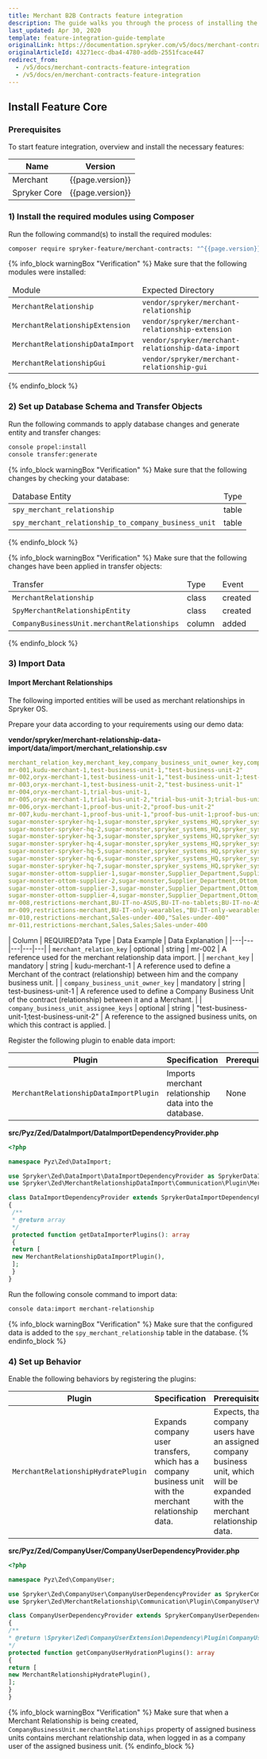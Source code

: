 ```yaml
---
title: Merchant B2B Contracts feature integration
description: The guide walks you through the process of installing the Merchant Contracts feature into the project.
last_updated: Apr 30, 2020
template: feature-integration-guide-template
originalLink: https://documentation.spryker.com/v5/docs/merchant-contracts-feature-integration
originalArticleId: 43271ecc-dba4-4780-addb-2551fcace447
redirect_from:
  - /v5/docs/merchant-contracts-feature-integration
  - /v5/docs/en/merchant-contracts-feature-integration
---
```


## Install Feature Core

### Prerequisites

To start feature integration, overview and install the necessary features:

| Name | Version |
|---|---|
| Merchant | {{page.version}} |
| Spryker Core | {{page.version}} |

### 1) Install the required modules using Composer

Run the following command(s) to install the required modules:
```bash
composer require spryker-feature/merchant-contracts: "^{{page.version}}" --update-with-dependencies
```

{% info_block warningBox "Verification" %}
Make sure that the following modules were installed:<table><thead><tr><td>Module</td><td>Expected Directory</td></tr></thead><tbody><tr><td>`MerchantRelationship`</td><td>`vendor/spryker/merchant-relationship`</td></tr><tr><td>`MerchantRelationshipExtension`</td><td>`vendor/spryker/merchant-relationship-extension`</td></tr><tr><td>`MerchantRelationshipDataImport`</td><td>`vendor/spryker/merchant-relationship-data-import`</td></tr><tr><td>`MerchantRelationshipGui`</td><td>`vendor/spryker/merchant-relationship-gui`</td></tr></tbody></table>
{% endinfo_block %}

### 2) Set up Database Schema and Transfer Objects

Run the following commands to apply database changes and generate entity and transfer changes:
```bash
console propel:install
console transfer:generate
```

{% info_block warningBox "Verification" %}
Make sure that the following changes by checking your database:<table><thead><tr><td>Database Entity</td><td>Type</td></tr></thead><tbody><tr><td>`spy_merchant_relationship`</td><td>table</td></tr><tr><td>`spy_merchant_relationship_to_company_business_unit`</td><td>table</td></tr></tbody></table>
{% endinfo_block %}

{% info_block warningBox "Verification" %}
Make sure that the following changes have been applied in transfer objects:<table><thead><tr><td>Transfer</td><td>Type</td><td>Event</td><td>Path</td></tr></thead><tbody><tr><td>`MerchantRelationship`</td><td>class</td><td>created</td><td>`src/Generated/Shared/Transfer/MerchantRelationshipTransfer`</td></tr><tr><td>`SpyMerchantRelationshipEntity`</td><td>class</td><td>created</td><td>`src/Generated/Shared/Transfer/SpyMerchantRelationshipEntityTransfer`</td></tr><tr><td>`CompanyBusinessUnit.merchantRelationships`</td><td>column</td><td >added</td><td>`src/Generated/Shared/Transfer/CompanyBusinessUnitTransfer`</td></tr></tbody></table>
{% endinfo_block %}

### 3) Import Data

#### Import Merchant Relationships

The following imported entities will be used as merchant relationships in Spryker OS.

Prepare your data according to your requirements using our demo data:

**vendor/spryker/merchant-relationship-data-import/data/import/merchant_relationship.csv**

 ```yaml
merchant_relation_key,merchant_key,company_business_unit_owner_key,company_business_unit_assignee_keys
mr-001,kudu-merchant-1,test-business-unit-1,"test-business-unit-2"
mr-002,oryx-merchant-1,test-business-unit-1,"test-business-unit-1;test-business-unit-2"
mr-003,oryx-merchant-1,test-business-unit-2,"test-business-unit-1"
mr-004,oryx-merchant-1,trial-bus-unit-1,
mr-005,oryx-merchant-1,trial-bus-unit-2,"trial-bus-unit-3;trial-bus-unit-1"
mr-006,oryx-merchant-1,proof-bus-unit-2,"proof-bus-unit-2"
mr-007,kudu-merchant-1,proof-bus-unit-1,"proof-bus-unit-1;proof-bus-unit-2;proof-bus-unit-3"
sugar-monster-spryker-hq-1,sugar-monster,spryker_systems_HQ,spryker_systems_HQ
sugar-monster-spryker-hq-2,sugar-monster,spryker_systems_HQ,spryker_systems_Barcelona
sugar-monster-spryker-hq-3,sugar-monster,spryker_systems_HQ,spryker_systems_Zurich
sugar-monster-spryker-hq-4,sugar-monster,spryker_systems_HQ,spryker_systems_Zurich_Sales
sugar-monster-spryker-hq-5,sugar-monster,spryker_systems_HQ,spryker_systems_Zurich_Support
sugar-monster-spryker-hq-6,sugar-monster,spryker_systems_HQ,spryker_systems_Berlin
sugar-monster-spryker-hq-7,sugar-monster,spryker_systems_HQ,spryker_systems_HR
sugar-monster-ottom-supplier-1,sugar-monster,Supplier_Department,Supplier_Department
sugar-monster-ottom-supplier-2,sugar-monster,Supplier_Department,Ottom_store_Berlin
sugar-monster-ottom-supplier-3,sugar-monster,Supplier_Department,Ottom_store_Oslo
sugar-monster-ottom-supplier-4,sugar-monster,Supplier_Department,Ottom_store_London
mr-008,restrictions-merchant,BU-IT-no-ASUS,BU-IT-no-tablets;BU-IT-no-ASUS
mr-009,restrictions-merchant,BU-IT-only-wearables,"BU-IT-only-wearables"
mr-010,restrictions-merchant,Sales-under-400,"Sales-under-400"
mr-011,restrictions-merchant,Sales,Sales;Sales-under-400 
```

| Column | REQUIRED?ata Type | Data Example | Data Explanation |
|---|---|---|---|---|
|  `merchant_relation_key` | optional | string | mr-002 | A reference used for the merchant relationship data import. |
|  `merchant_key` | mandatory | string | kudu-merchant-1 | A reference used to define a Merchant of the contract (relationship) between him and the company business unit. |
|  `company_business_unit_owner_key` | mandatory | string | test-business-unit-1 | A reference used to define a Company Business Unit of the contract (relationship) between it and a Merchant. |
|  `company_business_unit_assignee_keys` | optional | string | "test-business-unit-1;test-business-unit-2" | A reference to the assigned business units, on which this contract is applied. |

Register the following plugin to enable data import:

| Plugin | Specification | Prerequisites | Namespace |
|---|---|---|---|
|  `MerchantRelationshipDataImportPlugin` | Imports merchant relationship data into the database. | None |  `Spryker\Zed\MerchantRelationshipDataImport\Communication\Plugin` |

**src/Pyz/Zed/DataImport/DataImportDependencyProvider.php**

```php
<?php

namespace Pyz\Zed\DataImport;

use Spryker\Zed\DataImport\DataImportDependencyProvider as SprykerDataImportDependencyProvider;
use Spryker\Zed\MerchantRelationshipDataImport\Communication\Plugin\MerchantRelationshipDataImportPlugin;

class DataImportDependencyProvider extends SprykerDataImportDependencyProvider
{
 /**
 * @return array
 */
 protected function getDataImporterPlugins(): array
 {
 return [
 new MerchantRelationshipDataImportPlugin(),
 ];
 }
} 
```

Run the following console command to import data:
```bash
console data:import merchant-relationship 
```

{% info_block warningBox "Verification" %}
Make sure that the configured data is added to the `spy_merchant_relationship` table in the database.
{% endinfo_block %}

### 4) Set up Behavior

Enable the following behaviors by registering the plugins:

| Plugin | Specification | Prerequisites | Namespace |
|---|---|---|---|
|  `MerchantRelationshipHydratePlugin` | Expands company user transfers, which has a company business unit with the merchant relationship data. | Expects, that company users have an assigned company business unit, which will be expanded with the merchant relationship data. |  `Spryker\Zed\MerchantRelationship\Communication\Plugin\CompanyUser` |

**src/Pyz/Zed/CompanyUser/CompanyUserDependencyProvider.php**

 ```php
<?php

namespace Pyz\Zed\CompanyUser;

use Spryker\Zed\CompanyUser\CompanyUserDependencyProvider as SprykerCompanyUserDependencyProvider;
use Spryker\Zed\MerchantRelationship\Communication\Plugin\CompanyUser\MerchantRelationshipHydratePlugin;

class CompanyUserDependencyProvider extends SprykerCompanyUserDependencyProvider
{
 /**
 * @return \Spryker\Zed\CompanyUserExtension\Dependency\Plugin\CompanyUserHydrationPluginInterface[]
 */
 protected function getCompanyUserHydrationPlugins(): array
 {
 return [
 new MerchantRelationshipHydratePlugin(),
 ];
 }
}
```

{% info_block warningBox "Verification" %}
Make sure that when a Merchant Relationship is being created, `CompanyBusinessUnit.merchantRelationships` property of assigned business units contains merchant relationship data, when logged in as a company user of the assigned business unit.
{% endinfo_block %}

